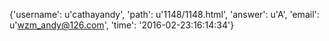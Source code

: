 {'username': u'cathayandy', 'path': u'1148/1148.html', 'answer': u'A', 'email': u'wzm_andy@126.com', 'time': '2016-02-23:16:14:34'}